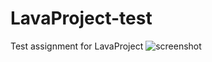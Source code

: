 # LavaProject-test
Test assignment for LavaProject
![screenshot](https://user-images.githubusercontent.com/70954622/129950201-189ec591-9844-47b1-bb92-358aa6087f13.jpg)
